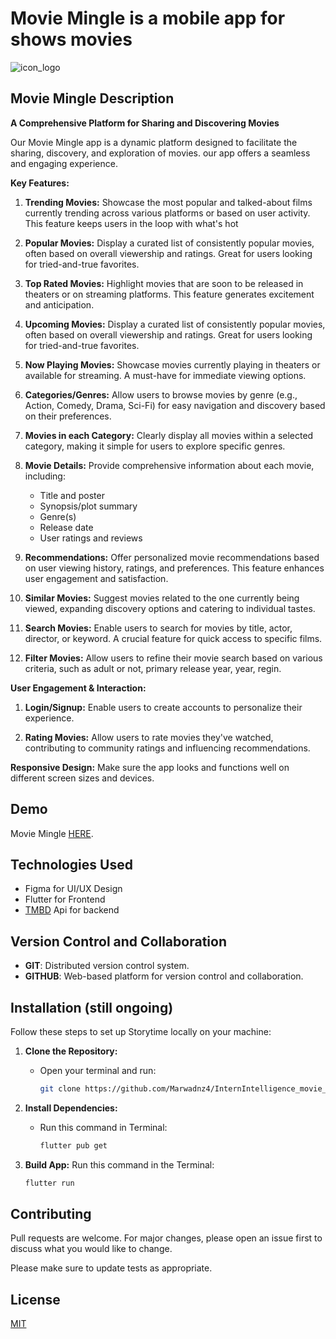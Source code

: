 # Movie Mingle is a mobile app for shows movies

![icon_logo]()

## Movie Mingle Description

**A Comprehensive Platform for Sharing and Discovering Movies**

Our Movie Mingle app is a dynamic platform designed to facilitate the sharing, discovery, and exploration of movies. our app offers a seamless and engaging experience.

**Key Features:**

1. **Trending Movies:**
   Showcase the most popular and talked-about films currently trending across various platforms or based on user activity. This feature keeps users in the loop with what's hot

2. **Popular Movies:**
   Display a curated list of consistently popular movies, often based on overall viewership and ratings. Great for users looking for tried-and-true favorites.

3. **Top Rated Movies:**
   Highlight movies that are soon to be released in theaters or on streaming platforms. This feature generates excitement and anticipation.

4. **Upcoming Movies:**
   Display a curated list of consistently popular movies, often based on overall viewership and ratings. Great for users looking for tried-and-true favorites.

5. **Now Playing Movies:**
   Showcase movies currently playing in theaters or available for streaming. A must-have for immediate viewing options.

6. **Categories/Genres:**
   Allow users to browse movies by genre (e.g., Action, Comedy, Drama, Sci-Fi) for easy navigation and discovery based on their preferences.

7. **Movies in each Category:**
   Clearly display all movies within a selected category, making it simple for users to explore specific genres.

8. **Movie Details:**
   Provide comprehensive information about each movie, including:

   - Title and poster
   - Synopsis/plot summary
   - Genre(s)
   - Release date
   - User ratings and reviews

9. **Recommendations:**
   Offer personalized movie recommendations based on user viewing history, ratings, and preferences. This feature enhances user engagement and satisfaction.

10. **Similar Movies:**
    Suggest movies related to the one currently being viewed, expanding discovery options and catering to individual tastes.

11. **Search Movies:**
    Enable users to search for movies by title, actor, director, or keyword. A crucial feature for quick access to specific films.

12. **Filter Movies:**
    Allow users to refine their movie search based on various criteria, such as adult or not, primary release year, year, regin.

**User Engagement & Interaction:**

1. **Login/Signup:**
   Enable users to create accounts to personalize their experience.

2. **Rating Movies:**
   Allow users to rate movies they've watched, contributing to community ratings and influencing recommendations.

**Responsive Design:** Make sure the app looks and functions well on different screen sizes and devices.

## Demo

Movie Mingle [HERE]().

## Technologies Used

- Figma for UI/UX Design
- Flutter for Frontend
- [TMBD](https://developer.themoviedb.org/docs/getting-started) Api for backend

## Version Control and Collaboration

- **GIT**: Distributed version control system.
- **GITHUB**: Web-based platform for version control and collaboration.

## Installation (still ongoing)

Follow these steps to set up Storytime locally on your machine:

1. **Clone the Repository:**

   - Open your terminal and run:
     ```bash
     git clone https://github.com/Marwadnz4/InternIntelligence_movie_mingle.git
     ```

2. **Install Dependencies:**

   - Run this command in Terminal:
     ```bash
     flutter pub get
     ```

3. **Build App:**
   Run this command in the Terminal:
   ```bash
   flutter run
   ```

## Contributing

Pull requests are welcome. For major changes, please open an issue first
to discuss what you would like to change.

Please make sure to update tests as appropriate.

## License

[MIT](https://choosealicense.com/licenses/mit/)
